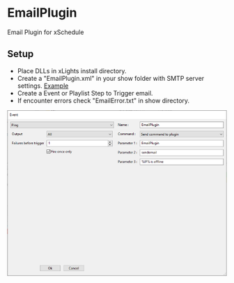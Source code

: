 # EmailPlugin
Email Plugin for xSchedule

## Setup
* Place DLLs in xLights install directory.
* Create a "EmailPlugin.xml" in your show folder with SMTP server settings. [Example](https://github.com/computergeek1507/EmailPlugin/raw/main/EmailPlugin.xml)
* Create a Event or Playlist Step to Trigger email. 
* If encounter errors check "EmailError.txt" in show directory.

![Ping Email Event](https://github.com/computergeek1507/EmailPlugin/raw/main/EmailPlugin.png)

